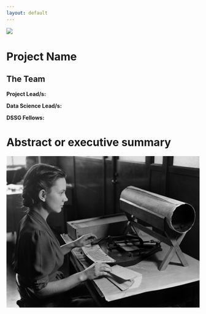 ```yaml
---
layout: default
---
```



<img src="{{ site.url }}{{ site.baseurl }}/assets/img/eScience.png">

# Project Name

## The Team

**Project Lead/s:**

**Data Science Lead/s:** 

**DSSG Fellows:** 

# Abstract or executive summary

![](census_worker.jpg "Census Worker 1920s")
